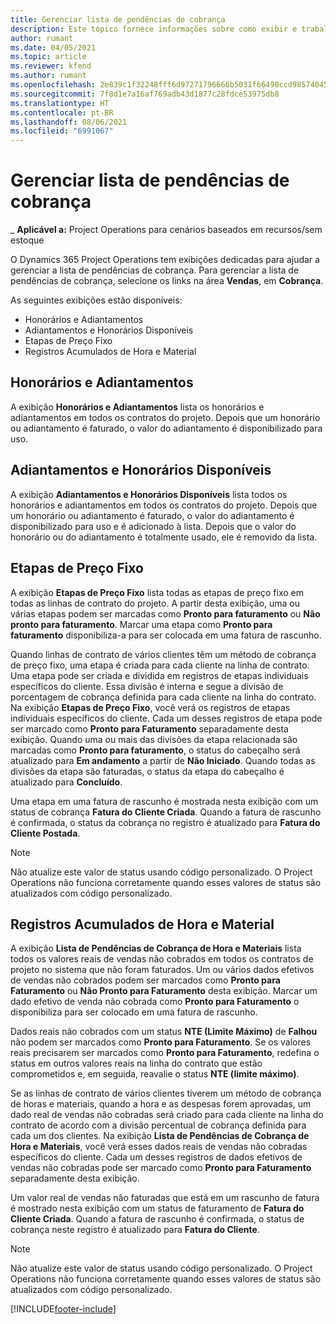 ```yaml
---
title: Gerenciar lista de pendências de cobrança
description: Este tópico fornece informações sobre como exibir e trabalhar com a lista de pendências de cobrança no Project Operations.
author: rumant
ms.date: 04/05/2021
ms.topic: article
ms.reviewer: kfend
ms.author: rumant
ms.openlocfilehash: 2e839c1f32248fff6d97271796666b5031f66490ccd98574045b770100bf379f
ms.sourcegitcommit: 7f8d1e7a16af769adb43d1877c28fdce53975db8
ms.translationtype: HT
ms.contentlocale: pt-BR
ms.lasthandoff: 08/06/2021
ms.locfileid: "6991067"
---
```

# <a name="manage-billing-backlog"></a>Gerenciar lista de pendências de cobrança

_ **Aplicável a:** Project Operations para cenários baseados em recursos/sem estoque

O Dynamics 365 Project Operations tem exibições dedicadas para ajudar a gerenciar a lista de pendências de cobrança. Para gerenciar a lista de pendências de cobrança, selecione os links na área **Vendas**, em **Cobrança**. 

As seguintes exibições estão disponíveis:

- Honorários e Adiantamentos
- Adiantamentos e Honorários Disponíveis
- Etapas de Preço Fixo
- Registros Acumulados de Hora e Material

## <a name="retainers-and-advances"></a>Honorários e Adiantamentos

A exibição **Honorários e Adiantamentos** lista os honorários e adiantamentos em todos os contratos do projeto. Depois que um honorário ou adiantamento é faturado, o valor do adiantamento é disponibilizado para uso.

## <a name="available-retainers-and-advances"></a>Adiantamentos e Honorários Disponíveis

A exibição **Adiantamentos e Honorários Disponíveis** lista todos os honorários e adiantamentos em todos os contratos do projeto. Depois que um honorário ou adiantamento é faturado, o valor do adiantamento é disponibilizado para uso e é adicionado à lista. Depois que o valor do honorário ou do adiantamento é totalmente usado, ele é removido da lista.

## <a name="fixed-price-milestones"></a>Etapas de Preço Fixo

A exibição **Etapas de Preço Fixo** lista todas as etapas de preço fixo em todas as linhas de contrato do projeto. A partir desta exibição, uma ou várias etapas podem ser marcadas como **Pronto para faturamento** ou **Não pronto para faturamento**. Marcar uma etapa como **Pronto para faturamento** disponibiliza-a para ser colocada em uma fatura de rascunho.

Quando linhas de contrato de vários clientes têm um método de cobrança de preço fixo, uma etapa é criada para cada cliente na linha de contrato. Uma etapa pode ser criada e dividida em registros de etapas individuais específicos do cliente. Essa divisão é interna e segue a divisão de porcentagem de cobrança definida para cada cliente na linha do contrato. Na exibição **Etapas de Preço Fixo**, você verá os registros de etapas individuais específicos do cliente. Cada um desses registros de etapa pode ser marcado como **Pronto para Faturamento** separadamente desta exibição. Quando uma ou mais das divisões da etapa relacionada são marcadas como **Pronto para faturamento**, o status do cabeçalho será atualizado para **Em andamento** a partir de **Não Iniciado**. Quando todas as divisões da etapa são faturadas, o status da etapa do cabeçalho é atualizado para **Concluído**.

Uma etapa em uma fatura de rascunho é mostrada nesta exibição com um status de cobrança **Fatura do Cliente Criada**. Quando a fatura de rascunho é confirmada, o status da cobrança no registro é atualizado para **Fatura do Cliente Postada**. 

> [!NOTE] 
> Não atualize este valor de status usando código personalizado. O Project Operations não funciona corretamente quando esses valores de status são atualizados com código personalizado.

## <a name="time-and-material-billing-backlog"></a>Registros Acumulados de Hora e Material

A exibição **Lista de Pendências de Cobrança de Hora e Materiais** lista todos os valores reais de vendas não cobrados em todos os contratos de projeto no sistema que não foram faturados. Um ou vários dados efetivos de vendas não cobrados podem ser marcados como **Pronto para Faturamento** ou **Não Pronto para Faturamento** desta exibição. Marcar um dado efetivo de venda não cobrada como **Pronto para Faturamento** o disponibiliza para ser colocado em uma fatura de rascunho.

Dados reais não cobrados com um status **NTE (Limite Máximo)** de **Falhou** não podem ser marcados como **Pronto para Faturamento**. Se os valores reais precisarem ser marcados como **Pronto para Faturamento**, redefina o status em outros valores reais na linha do contrato que estão comprometidos e, em seguida, reavalie o status **NTE (limite máximo)**.

Se as linhas de contrato de vários clientes tiverem um método de cobrança de horas e materiais, quando a hora e as despesas forem aprovadas, um dado real de vendas não cobradas será criado para cada cliente na linha do contrato de acordo com a divisão percentual de cobrança definida para cada um dos clientes. Na exibição **Lista de Pendências de Cobrança de Hora e Materiais**, você verá esses dados reais de vendas não cobradas específicos do cliente. Cada um desses registros de dados efetivos de vendas não cobradas pode ser marcado como **Pronto para Faturamento** separadamente desta exibição.

Um valor real de vendas não faturadas que está em um rascunho de fatura é mostrado nesta exibição com um status de faturamento de **Fatura do Cliente Criada**. Quando a fatura de rascunho é confirmada, o status de cobrança neste registro é atualizado para **Fatura do Cliente**. 

> [!NOTE] 
> Não atualize este valor de status usando código personalizado. O Project Operations não funciona corretamente quando esses valores de status são atualizados com código personalizado.


[!INCLUDE[footer-include](../includes/footer-banner.md)]
